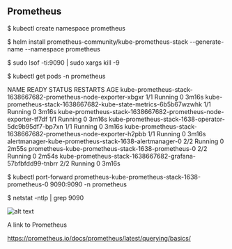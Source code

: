 ## Prometheus

$ kubectl create namespace prometheus

$ helm install prometheus-community/kube-prometheus-stack --generate-name --namespace prometheus

$ sudo lsof -ti:9090 | sudo xargs kill -9

$ kubectl get pods -n prometheus 

NAME                                                              READY   STATUS    RESTARTS   AGE
kube-prometheus-stack-1638667682-prometheus-node-exporter-xbgxr   1/1     Running   0          3m16s
kube-prometheus-stack-1638667682-kube-state-metrics-6b5b67wzwhk   1/1     Running   0          3m16s
kube-prometheus-stack-1638667682-prometheus-node-exporter-tf7df   1/1     Running   0          3m16s
kube-prometheus-stack-1638-operator-5dc9b95df7-bp7xn              1/1     Running   0          3m16s
kube-prometheus-stack-1638667682-prometheus-node-exporter-h2pbb   1/1     Running   0          3m16s
alertmanager-kube-prometheus-stack-1638-alertmanager-0            2/2     Running   0          2m55s
prometheus-kube-prometheus-stack-1638-prometheus-0                2/2     Running   0          2m54s
kube-prometheus-stack-1638667682-grafana-57bfbfdd99-tnbrr         2/2     Running   0          3m16s

$ kubectl port-forward prometheus-kube-prometheus-stack-1638-prometheus-0 9090:9090 -n prometheus

$ netstat -ntlp | grep 9090

![alt text](https://github.com/[username]/[reponame]/blob/[branch]/image.jpg?raw=true)

A link to Prometheus

https://prometheus.io/docs/prometheus/latest/querying/basics/

